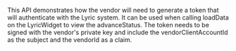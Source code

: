 This API demonstrates how the vendor will need to generate a token that will authenticate with the Lyric system.  It can be used when calling loadData on the LyricWidget to view the advanceStatus.  The token needs to be signed with the vendor's private key and include the vendorClientAccountId as the subject and the vendorId as a claim.